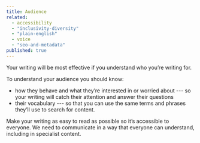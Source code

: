 ```yaml
---
title: Audience
related: 
  - accessibility
  - "inclusivity-diversity"
  - "plain-english"
  - voice
  - "seo-and-metadata"
published: true
---
```


Your writing will be most effective if you understand who you’re writing for.

To understand your audience you should know:
- how they behave and what they’re interested in or worried about --- so your writing will catch their attention and answer their questions
- their vocabulary --- so that you can use the same terms and phrases they’ll use to search for content.

Make your writing as easy to read as possible so it’s accessible to everyone. We need to communicate in a way that everyone can understand, including in specialist content.
